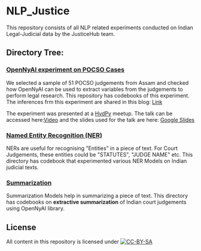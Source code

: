 # NLP_Justice
This repository consists of all NLP related experiments conducted on Indian Legal-Judicial data by the JusticeHub team.

## Directory Tree:

### [OpenNyAI experiment on POCSO Cases](https://github.com/CivicDataLab/NLP_Justice/tree/main/POCSO)
We selected a sample of 51 POCSO judgements from Assam and checked how OpenNyAI can be used to extract variables from the judgements to perform legal research. This repository has codebooks of this experiment. The inferences frm this experiment are shared in this blog: [Link](https://medium.com/civicdatalab/exploring-the-capabilities-of-natural-language-processing-nlp-in-conducting-legal-analysis-88ef2b9dec9c)

The experiment was presented at a [HydPy](https://www.hydpy.org/) meetup. The talk can be accessed here:[Video](https://www.youtube.com/watch?v=xSibto2cLoA) and the slides used for the talk are here: [Google Slides](https://www.youtube.com/watch?v=xSibto2cLoA)

### [Named Entity Recognition (NER)](https://github.com/CivicDataLab/NLP_Justice/tree/main/NER)
NERs are useful for recognising "Entities" in a piece of text. For Court Judgements, these entities could be "STATUTES", "JUDGE NAME" etc. This directory has codebook that experimented various NER Models on Indian judicial texts.

### [Summarization](https://github.com/CivicDataLab/NLP_Justice/tree/main/Summarization)
Summarization Models help in summarizing a piece of text. This directory has codebooks on **extractive summarization** of Indian court judgements using OpenNyAI library.

## License
All content in this repository is licensed under
[![CC-BY-SA](https://www.gnu.org/graphics/agplv3-155x51.png)](LICENSE.md)

